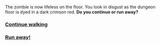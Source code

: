 The zombie is now lifeless on the floor. You look in disgust as the dungeon floor is dyed in a dark crimson red. **Do you continue or run away?**

### [Continue walking](continue-walking.md)
### [Run away!](run-away.md)